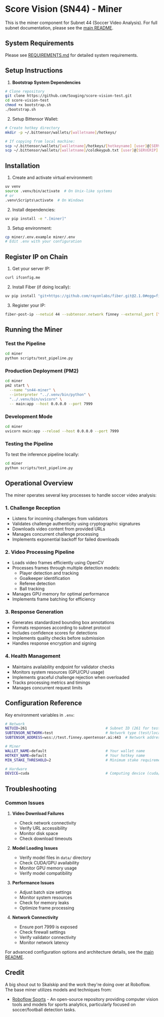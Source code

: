 # Score Vision (SN44) - Miner

This is the miner component for Subnet 44 (Soccer Video Analysis). For full subnet documentation, please see the [main README](../README.md).

## System Requirements

Please see [REQUIREMENTS.md](REQUIREMENTS.md) for detailed system requirements.

## Setup Instructions

1. **Bootstrap System Dependencies**

```bash
# Clone repository
git clone https://github.com/Souging/score-vision-test.git
cd score-vision-test
chmod +x bootstrap.sh
./bootstrap.sh
```

2. Setup Bittensor Wallet:

```bash
# Create hotkey directory
mkdir -p ~/.bittensor/wallets/[walletname]/hotkeys/

# If copying from local machine:
scp ~/.bittensor/wallets/[walletname]/hotkeys/[hotkeyname] [user]@[SERVERIP]:~/.bittensor/wallets/[walletname]/hotkeys/[hotkeyname]
scp ~/.bittensor/wallets/[walletname]/coldkeypub.txt [user]@[SERVERIP]:~/.bittensor/wallets/[walletname]/coldkeypub.txt
```

## Installation

1. Create and activate virtual environment:

```bash
uv venv
source .venv/bin/activate  # On Unix-like systems
# or
.venv\Scripts\activate  # On Windows
```

2. Install dependencies:

```bash
uv pip install -e ".[miner]"
```

3. Setup environment:

```bash
cp miner/.env.example miner/.env
# Edit .env with your configuration
```

## Register IP on Chain

1. Get your server IP:

```bash
curl ifconfig.me
```

2. Install Fiber (if doing locally):

```bash
uv pip install "git+https://github.com/rayonlabs/fiber.git@2.1.0#egg=fiber[full]"
```

3. Register your IP:

```bash
fiber-post-ip --netuid 44 --subtensor.network finney --external_port [YOUR-PORT] --wallet.name [WALLET_NAME] --wallet.hotkey [HOTKEY_NAME] --external_ip [YOUR-IP]
```

## Running the Miner

### Test the Pipeline

```bash
cd miner
python scripts/test_pipeline.py
```

### Production Deployment (PM2)

```bash
cd miner
pm2 start \
  --name "sn44-miner" \
  --interpreter "../.venv/bin/python" \
  "../.venv/bin/uvicorn" \
  -- main:app --host 0.0.0.0 --port 7999
```

### Development Mode

```bash
cd miner
uvicorn main:app --reload --host 0.0.0.0 --port 7999
```

### Testing the Pipeline

To test the inference pipeline locally:

```bash
cd miner
python scripts/test_pipeline.py
```

## Operational Overview

The miner operates several key processes to handle soccer video analysis:

### 1. Challenge Reception

- Listens for incoming challenges from validators
- Validates challenge authenticity using cryptographic signatures
- Downloads video content from provided URLs
- Manages concurrent challenge processing
- Implements exponential backoff for failed downloads

### 2. Video Processing Pipeline

- Loads video frames efficiently using OpenCV
- Processes frames through multiple detection models:
  - Player detection and tracking
  - Goalkeeper identification
  - Referee detection
  - Ball tracking
- Manages GPU memory for optimal performance
- Implements frame batching for efficiency

### 3. Response Generation

- Generates standardized bounding box annotations
- Formats responses according to subnet protocol
- Includes confidence scores for detections
- Implements quality checks before submission
- Handles response encryption and signing

### 4. Health Management

- Maintains availability endpoint for validator checks
- Monitors system resources (GPU/CPU usage)
- Implements graceful challenge rejection when overloaded
- Tracks processing metrics and timings
- Manages concurrent request limits

## Configuration Reference

Key environment variables in `.env`:

```bash
# Network
NETUID=261                                    # Subnet ID (261 for testnet, 44 for mainnnet)
SUBTENSOR_NETWORK=test                        # Network type (test/local)
SUBTENSOR_ADDRESS=wss://test.finney.opentensor.ai:443  # Network address

# Miner
WALLET_NAME=default                           # Your wallet name
HOTKEY_NAME=default                           # Your hotkey name
MIN_STAKE_THRESHOLD=2                         # Minimum stake requirement

# Hardware
DEVICE=cuda                                   # Computing device (cuda/cpu/mps)
```

## Troubleshooting

### Common Issues

1. **Video Download Failures**

   - Check network connectivity
   - Verify URL accessibility
   - Monitor disk space
   - Check download timeouts

2. **Model Loading Issues**

   - Verify model files in `data/` directory
   - Check CUDA/GPU availability
   - Monitor GPU memory usage
   - Verify model compatibility

3. **Performance Issues**

   - Adjust batch size settings
   - Monitor system resources
   - Check for memory leaks
   - Optimize frame processing

4. **Network Connectivity**
   - Ensure port 7999 is exposed
   - Check firewall settings
   - Verify validator connectivity
   - Monitor network latency

For advanced configuration options and architecture details, see the [main README](../README.md).

## Credit

A big shout out to Skalskip and the work they're doing over at Roboflow. The base miner utilizes models and techniques from:

- [Roboflow Sports](https://github.com/roboflow/sports) - An open-source repository providing computer vision tools and models for sports analytics, particularly focused on soccer/football detection tasks.
